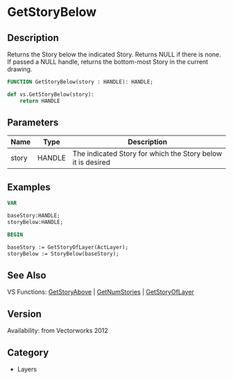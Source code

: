 # GetStoryBelow

## Description
Returns the Story below the indicated Story. Returns NULL if there is none. If passed a NULL handle, returns the bottom-most Story in the current drawing.

```pascal
FUNCTION GetStoryBelow(story : HANDLE): HANDLE;
```

```python
def vs.GetStoryBelow(story):
    return HANDLE
```

## Parameters
|Name|Type|Description|
|---|---|---|
|story|HANDLE|The indicated Story for which the Story below it is desired|

## Examples
```pascal
VAR

baseStory:HANDLE;
storyBelow:HANDLE;

BEGIN

baseStory := GetStoryOfLayer(ActLayer);
storyBelow := StoryBelow(baseStory);
```

## See Also
VS Functions:
[GetStoryAbove](GetStoryAbove.md) 
| [GetNumStories](GetNumStories.md) 
| [GetStoryOfLayer](GetStoryOfLayer.md)

## Version
Availability: from Vectorworks 2012

## Category
* Layers

